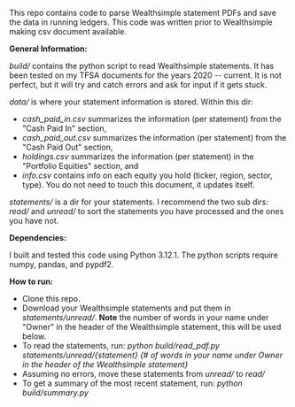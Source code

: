 This repo contains code to parse Wealthsimple statement PDFs and save the data in running ledgers. This code was written prior to Wealthsimple making csv document available.

**General Information:**

*build/* contains the python script to read Wealthsimple statements. It has been tested on my TFSA documents for the years 2020 -- current. It is not perfect, but it will try and catch errors and ask for input if it gets stuck.

*data/* is where your statement information is stored. Within this dir:
- *cash_paid_in.csv* summarizes the information (per statement) from the "Cash Paid In" section,
- *cash_paid_out.csv* summarizes the information (per statement) from the "Cash Paid Out" section,
- *holdings.csv* summarizes the information (per statement) in the "Portfolio Equities" section, and
- *info.csv* contains info on each equity you hold (ticker, region, sector, type). You do not need to touch this document, it updates itself.

*statements/* is a dir for your statements. I recommend the two sub dirs: *read/* and *unread/* to sort the statements you have processed and the ones you have not.

**Dependencies:**

I built and tested this code using Python 3.12.1. The python scripts require numpy, pandas, and pypdf2.

**How to run:**
- Clone this repo.
- Download your Wealthsimple statements and put them in *statements/unread/*. **Note** the number of words in your name under "Owner" in the header of the Wealthsimple statement, this will be used below.
- To read the statements, run: *python build/read_pdf.py statements/unread/{statement} {# of words in your name under Owner in the header of the Wealthsimple statement}*
- Assuming no errors, move these statements from *unread/* to *read/*
- To get a summary of the most recent statement, run: *python build/summary.py*

